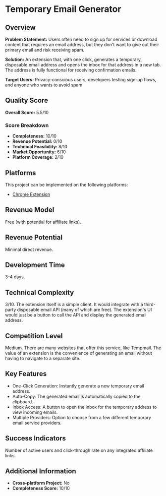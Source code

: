 # Temporary Email Generator

## Overview
**Problem Statement:** Users often need to sign up for services or download content that requires an email address, but they don't want to give out their primary email and risk receiving spam.

**Solution:** An extension that, with one click, generates a temporary, disposable email address and opens the inbox for that address in a new tab. The address is fully functional for receiving confirmation emails.

**Target Users:** Privacy-conscious users, developers testing sign-up flows, and anyone who wants to avoid spam.

## Quality Score
**Overall Score:** 5.5/10

### Score Breakdown
- **Completeness:** 10/10
- **Revenue Potential:** 0/10
- **Technical Feasibility:** 8/10
- **Market Opportunity:** 6/10
- **Platform Coverage:** 2/10

## Platforms
This project can be implemented on the following platforms:
- [Chrome Extension](./platforms/chrome-extension/)

## Revenue Model
Free (with potential for affiliate links).

## Revenue Potential
Minimal direct revenue.

## Development Time
3-4 days.

## Technical Complexity
3/10. The extension itself is a simple client. It would integrate with a third-party disposable email API (many of which are free). The extension's UI would just be a button to call the API and display the generated email address.

## Competition Level
Medium. There are many websites that offer this service, like Tempmail. The value of an extension is the convenience of generating an email without having to navigate to a separate site.

## Key Features
- One-Click Generation: Instantly generate a new temporary email address.
- Auto-Copy: The generated email is automatically copied to the clipboard.
- Inbox Access: A button to open the inbox for the temporary address to view incoming emails.
- Multiple Providers: Option to choose from a few different temporary email service providers.

## Success Indicators
Number of active users and click-through rate on any integrated affiliate links.

## Additional Information
- **Cross-platform Project:** No
- **Completeness Score:** 10/10
